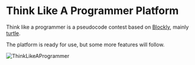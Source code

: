 # Think Like A Programmer Platform

Think like a programmer is a pseudocode contest based on [Blockly](https://developers.google.com/blockly/), mainly [turtle](https://blockly-games.appspot.com/turtle).

The platform is ready for use, but some more features will follow.

![ThinkLikeAProgrammer](http://tlap.zalsader.koding.io/images/TLAP.jpg)
